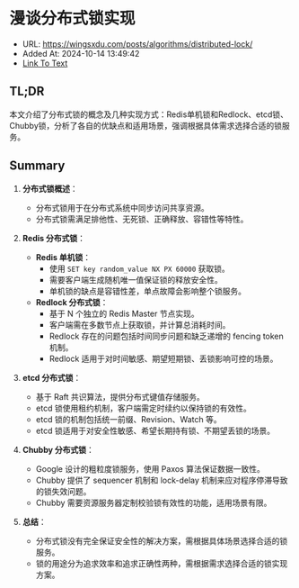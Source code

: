 # 漫谈分布式锁实现
- URL: https://wingsxdu.com/posts/algorithms/distributed-lock/
- Added At: 2024-10-14 13:49:42
- [Link To Text](2024-10-14-漫谈分布式锁实现_raw.md)

## TL;DR
本文介绍了分布式锁的概念及几种实现方式：Redis单机锁和Redlock、etcd锁、Chubby锁，分析了各自的优缺点和适用场景，强调根据具体需求选择合适的锁服务。

## Summary
1. **分布式锁概述**：
   - 分布式锁用于在分布式系统中同步访问共享资源。
   - 分布式锁需满足排他性、无死锁、正确释放、容错性等特性。

2. **Redis 分布式锁**：
   - **Redis 单机锁**：
     - 使用 `SET key random_value NX PX 60000` 获取锁。
     - 需要客户端生成随机唯一值保证锁的释放安全性。
     - 单机锁的缺点是容错性差，单点故障会影响整个锁服务。
   - **Redlock 分布式锁**：
     - 基于 N 个独立的 Redis Master 节点实现。
     - 客户端需在多数节点上获取锁，并计算总消耗时间。
     - Redlock 存在的问题包括时间同步问题和缺乏递增的 fencing token 机制。
     - Redlock 适用于对时间敏感、期望短期锁、丢锁影响可控的场景。

3. **etcd 分布式锁**：
   - 基于 Raft 共识算法，提供分布式键值存储服务。
   - etcd 锁使用租约机制，客户端需定时续约以保持锁的有效性。
   - etcd 锁的机制包括统一前缀、Revision、Watch 等。
   - etcd 锁适用于对安全性敏感、希望长期持有锁、不期望丢锁的场景。

4. **Chubby 分布式锁**：
   - Google 设计的粗粒度锁服务，使用 Paxos 算法保证数据一致性。
   - Chubby 提供了 sequencer 机制和 lock-delay 机制来应对程序停滞导致的锁失效问题。
   - Chubby 需要资源服务器定制校验锁有效性的功能，适用场景有限。

5. **总结**：
   - 分布式锁没有完全保证安全性的解决方案，需根据具体场景选择合适的锁服务。
   - 锁的用途分为追求效率和追求正确性两种，需根据需求选择合适的锁实现方案。

